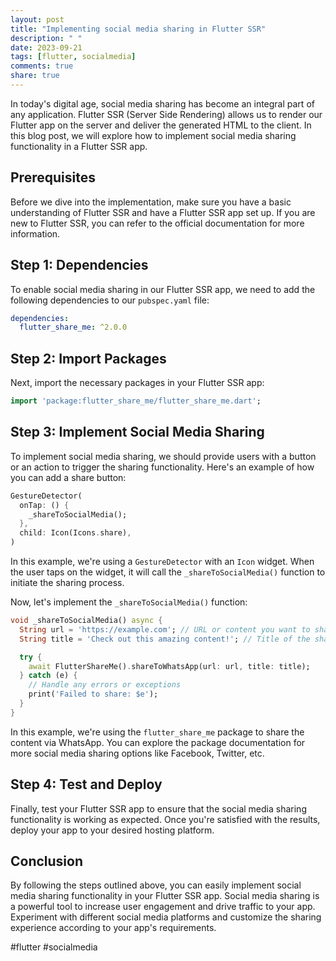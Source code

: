 ```yaml
---
layout: post
title: "Implementing social media sharing in Flutter SSR"
description: " "
date: 2023-09-21
tags: [flutter, socialmedia]
comments: true
share: true
---
```


In today's digital age, social media sharing has become an integral part of any application. Flutter SSR (Server Side Rendering) allows us to render our Flutter app on the server and deliver the generated HTML to the client. In this blog post, we will explore how to implement social media sharing functionality in a Flutter SSR app.

## Prerequisites

Before we dive into the implementation, make sure you have a basic understanding of Flutter SSR and have a Flutter SSR app set up. If you are new to Flutter SSR, you can refer to the official documentation for more information.

## Step 1: Dependencies

To enable social media sharing in our Flutter SSR app, we need to add the following dependencies to our `pubspec.yaml` file:

```yaml
dependencies:
  flutter_share_me: ^2.0.0
```

## Step 2: Import Packages

Next, import the necessary packages in your Flutter SSR app:

```dart
import 'package:flutter_share_me/flutter_share_me.dart';
```

## Step 3: Implement Social Media Sharing

To implement social media sharing, we should provide users with a button or an action to trigger the sharing functionality. Here's an example of how you can add a share button:

```dart
GestureDetector(
  onTap: () {
    _shareToSocialMedia();
  },
  child: Icon(Icons.share),
)
```

In this example, we're using a `GestureDetector` with an `Icon` widget. When the user taps on the widget, it will call the `_shareToSocialMedia()` function to initiate the sharing process.

Now, let's implement the `_shareToSocialMedia()` function:

```dart
void _shareToSocialMedia() async {
  String url = 'https://example.com'; // URL or content you want to share
  String title = 'Check out this amazing content!'; // Title of the shared content

  try {
    await FlutterShareMe().shareToWhatsApp(url: url, title: title);
  } catch (e) {
    // Handle any errors or exceptions
    print('Failed to share: $e');
  }
}
```

In this example, we're using the `flutter_share_me` package to share the content via WhatsApp. You can explore the package documentation for more social media sharing options like Facebook, Twitter, etc.

## Step 4: Test and Deploy

Finally, test your Flutter SSR app to ensure that the social media sharing functionality is working as expected. Once you're satisfied with the results, deploy your app to your desired hosting platform.

## Conclusion

By following the steps outlined above, you can easily implement social media sharing functionality in your Flutter SSR app. Social media sharing is a powerful tool to increase user engagement and drive traffic to your app. Experiment with different social media platforms and customize the sharing experience according to your app's requirements.

#flutter #socialmedia